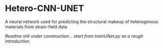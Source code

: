 # Hetero-CNN-UNET

A neural network used for predicting the structural makeup of heterogenous materials from strain-field data

*Readme still under construction... start from trainUNet.py as a rough introduction.*


